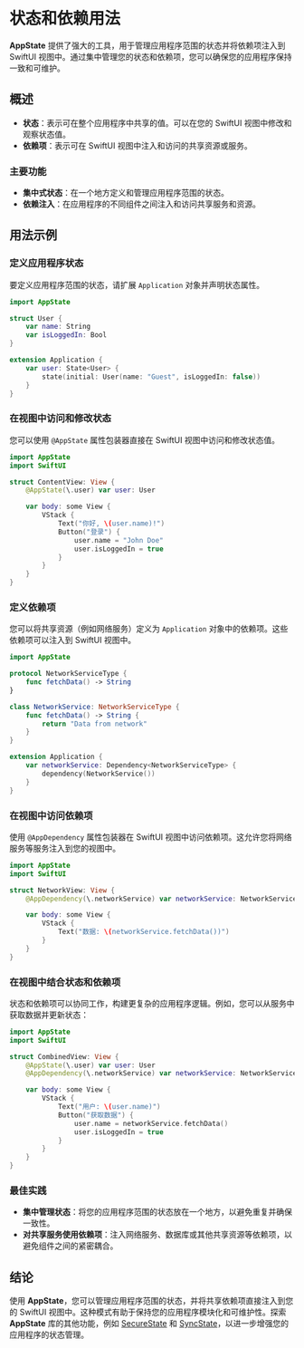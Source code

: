 # 状态和依赖用法

**AppState** 提供了强大的工具，用于管理应用程序范围的状态并将依赖项注入到 SwiftUI 视图中。通过集中管理您的状态和依赖项，您可以确保您的应用程序保持一致和可维护。

## 概述

- **状态**：表示可在整个应用程序中共享的值。可以在您的 SwiftUI 视图中修改和观察状态值。
- **依赖项**：表示可在 SwiftUI 视图中注入和访问的共享资源或服务。

### 主要功能

- **集中式状态**：在一个地方定义和管理应用程序范围的状态。
- **依赖注入**：在应用程序的不同组件之间注入和访问共享服务和资源。

## 用法示例

### 定义应用程序状态

要定义应用程序范围的状态，请扩展 `Application` 对象并声明状态属性。

```swift
import AppState

struct User {
    var name: String
    var isLoggedIn: Bool
}

extension Application {
    var user: State<User> {
        state(initial: User(name: "Guest", isLoggedIn: false))
    }
}
```

### 在视图中访问和修改状态

您可以使用 `@AppState` 属性包装器直接在 SwiftUI 视图中访问和修改状态值。

```swift
import AppState
import SwiftUI

struct ContentView: View {
    @AppState(\.user) var user: User

    var body: some View {
        VStack {
            Text("你好, \(user.name)!")
            Button("登录") {
                user.name = "John Doe"
                user.isLoggedIn = true
            }
        }
    }
}
```

### 定义依赖项

您可以将共享资源（例如网络服务）定义为 `Application` 对象中的依赖项。这些依赖项可以注入到 SwiftUI 视图中。

```swift
import AppState

protocol NetworkServiceType {
    func fetchData() -> String
}

class NetworkService: NetworkServiceType {
    func fetchData() -> String {
        return "Data from network"
    }
}

extension Application {
    var networkService: Dependency<NetworkServiceType> {
        dependency(NetworkService())
    }
}
```

### 在视图中访问依赖项

使用 `@AppDependency` 属性包装器在 SwiftUI 视图中访问依赖项。这允许您将网络服务等服务注入到您的视图中。

```swift
import AppState
import SwiftUI

struct NetworkView: View {
    @AppDependency(\.networkService) var networkService: NetworkServiceType

    var body: some View {
        VStack {
            Text("数据: \(networkService.fetchData())")
        }
    }
}
```

### 在视图中结合状态和依赖项

状态和依赖项可以协同工作，构建更复杂的应用程序逻辑。例如，您可以从服务中获取数据并更新状态：

```swift
import AppState
import SwiftUI

struct CombinedView: View {
    @AppState(\.user) var user: User
    @AppDependency(\.networkService) var networkService: NetworkServiceType

    var body: some View {
        VStack {
            Text("用户: \(user.name)")
            Button("获取数据") {
                user.name = networkService.fetchData()
                user.isLoggedIn = true
            }
        }
    }
}
```

### 最佳实践

- **集中管理状态**：将您的应用程序范围的状态放在一个地方，以避免重复并确保一致性。
- **对共享服务使用依赖项**：注入网络服务、数据库或其他共享资源等依赖项，以避免组件之间的紧密耦合。

## 结论

使用 **AppState**，您可以管理应用程序范围的状态，并将共享依赖项直接注入到您的 SwiftUI 视图中。这种模式有助于保持您的应用程序模块化和可维护性。探索 **AppState** 库的其他功能，例如 [SecureState](usage-securestate.md) 和 [SyncState](usage-syncstate.md)，以进一步增强您的应用程序的状态管理。
